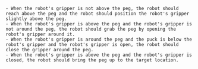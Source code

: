 
    - When the robot's gripper is not above the peg, the robot should reach above the peg and the robot should position the robot's gripper slightly above the peg.
    - When the robot's gripper is above the peg and the robot's gripper is not around the peg, the robot should grab the peg by opening the robot's gripper around it.
    - When the robot's gripper is around the peg and the puck is below the robot's gripper and the robot's gripper is open, the robot should close the gripper around the peg.
    - When the robot's gripper is above the peg and the robot's gripper is closed, the robot should bring the peg up to the target location.